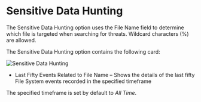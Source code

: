 # Sensitive Data Hunting

The Sensitive Data Hunting option uses the File Name field to determine which file is targeted when
searching for threats. Wildcard characters (%) are allowed.

The Sensitive Data Hunting option contains the following card:

![Sensitive Data Hunting](/img/versioned_docs/threatprevention_7.4/threatprevention/siemdashboard/splunk/threathunting/dashboard/sensitivedatahunting.webp)

- Last Fifty Events Related to File Name – Shows the details of the last fifty File System events
  recorded in the specified timeframe

The specified timeframe is set by default to _All Time_.
